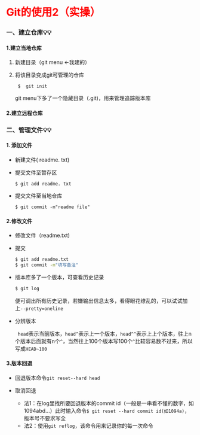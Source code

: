 # <font color=red> Git的使用2（实操）</font>

###  一、建立仓库💡💡

#### 1.建立当地仓库

1. 新建目录（git menu <-我建的）

2. 将该目录变成git可管理的仓库

   ` $  git init`

   git menu下多了一个隐藏目录（.git)，用来管理追踪版本库

#### 2.建立远程仓库


###  二、管理文件💡💡

#### 1. 添加文件

   * 新建文件( readme. txt)

   * 提交文件至暂存区

     ` $ git add readme. txt `

   * 提交文件至当地仓库

     ` $ git commit -m"readme file" `

#### 2.修改文件

* 修改文件（readme.txt)

* 提交

  ```bash
  $ git add readme.txt
  $ git commit -m"填写备注"
  ```

* 版本库多了一个版本，可查看历史记录

  ```bash
  $ git log
  ```

  便可调出所有历史记录，若嫌输出信息太多，看得眼花缭乱的，可以试试加上`
  --pretty=oneline
  `
  
* 分辨版本
  
  ` head`表示当前版本，`head^`表示上一个版本，`head^^`表示上上个版本，往上n个版本后面就有n个`^`，当然往上100个版本写100个`^`比较容易数不过来，所以写成`HEAD~100`
  
#### 3.版本回退

* 回退版本命令`git reset--hard head`

* 取消回退

  * 法1：在log里找所要回退版本的commit id（一般是一串看不懂的数字，如1094abd...）此时输入命令`$ git reset --hard commit id(如1094a)`，版本号不要求写全
  * 法2：使用`git reflog`，该命令用来记录你的每一次命令

  ​		

  

  



